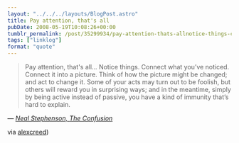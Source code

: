 ```yaml
---
layout: "../../../layouts/BlogPost.astro"
title: Pay attention, that's all
pubDate: 2008-05-19T10:08:26+00:00
tumblr_permalink: /post/35299934/pay-attention-thats-allnotice-things-connect
tags: ["linklog"]
format: "quote"
---
```


> Pay attention, that's all… Notice things. Connect what you’ve noticed. Connect it into a picture. Think of how the picture might be changed; and act to change it. Some of your acts may turn out to be foolish, but others will reward you in surprising ways; and in the meantime, simply by being active instead of passive, you have a kind of immunity that’s hard to explain.

— <cite>[Neal Stephenson, _The Confusion_](https://www.goodreads.com/book/show/822.The_Confusion)</cite>

via <a href="https://alexcreed.tumblr.com/post/33889111">alexcreed</a>)
